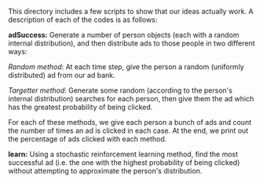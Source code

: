 This directory includes a few scripts to show that our ideas
actually work. A description of each of the codes is as follows:

**adSuccess:** Generate a number of person objects (each with a
random internal distribution), and then distribute ads to those
people in two different ways:

  *Random method*: At each time step, give the person a random
(uniformly distributed) ad from our ad bank. 

  *Targetter method*: Generate some random (according to the 
person's internal distribution) searches for each person, then
give them the ad which has the greatest probability of being 
clicked.

For each of these methods, we give each person a bunch of ads 
and count the number of times an ad is clicked in each case.
At the end, we print out the percentage of ads clicked with
each method.

**learn:** Using a stochastic reinforcement learning method,
find the most successful ad (i.e. the one with the highest 
probability of being clicked) without attempting to 
approximate the person's distribution.
